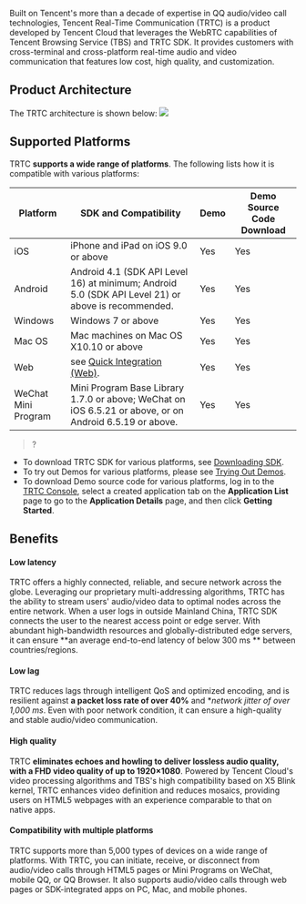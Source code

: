 Built on Tencent's more than a decade of expertise in QQ audio/video call technologies, Tencent Real-Time Communication (TRTC) is a product developed by Tencent Cloud that leverages the WebRTC capabilities of Tencent Browsing Service (TBS) and TRTC SDK. It provides customers with cross-terminal and cross-platform real-time audio and video communication that features low cost, high quality, and customization.

## Product Architecture
The TRTC architecture is shown below:
![](https://main.qcloudimg.com/raw/994580a65420c260395034a544f63868.png)

## Supported Platforms
TRTC **supports a wide range of platforms**. The following lists how it is compatible with various platforms:

| Platform | SDK and Compatibility | Demo | Demo Source Code Download |
|------|------|------|------|
| iOS | iPhone and iPad on iOS 9.0 or above | Yes | Yes |
| Android | Android 4.1 (SDK API Level 16) at minimum; Android 5.0 (SDK API Level 21) or above is recommended. | Yes | Yes |
| Windows | Windows 7 or above | Yes | Yes |
| Mac OS | Mac machines on Mac OS X10.10 or above | Yes | Yes |
| Web | see [Quick Integration (Web)](https://intl.cloud.tencent.com/document/product/647/35096). | Yes | Yes |
| WeChat Mini Program | Mini Program Base Library 1.7.0 or above; WeChat on iOS 6.5.21 or above, or on Android 6.5.19 or above. | Yes | Yes |

>?
- To download TRTC SDK for various platforms, see [Downloading SDK](https://intl.cloud.tencent.com/document/product/647/34615).
- To try out Demos for various platforms, please see [Trying Out Demos](https://intl.cloud.tencent.com/document/product/647/35076).
- To download Demo source code for various platforms, log in to the [TRTC Console](https://console.cloud.tencent.com/rav), select a created application tab on the **Application List** page to go to the **Application Details** page, and then click **Getting Started**.

## Benefits

#### Low latency
TRTC offers a highly connected, reliable, and secure network across the globe. Leveraging our proprietary multi-addressing algorithms, TRTC has the ability to stream users' audio/video data to optimal nodes across the entire network. When a user logs in outside Mainland China, TRTC SDK connects the user to the nearest access point or edge server. With abundant high-bandwidth resources and globally-distributed edge servers, it can ensure **an average end-to-end latency of below 300 ms ** between countries/regions.

#### Low lag
TRTC reduces lags through intelligent QoS and optimized encoding, and is resilient against **a packet loss rate of over 40%** and **network jitter of over 1,000 ms*. Even with poor network condition, it can ensure a high-quality and stable audio/video communication.

#### High quality
TRTC **eliminates echoes and howling to deliver lossless audio quality, with a FHD video quality of up to 1920×1080**. Powered by Tencent Cloud's video processing algorithms and TBS's high compatibility based on X5 Blink kernel, TRTC enhances video definition and reduces mosaics, providing users on HTML5 webpages with an experience comparable to that on native apps.

#### Compatibility with multiple platforms
TRTC supports more than 5,000 types of devices on a wide range of platforms. With TRTC, you can initiate, receive, or disconnect from audio/video calls through HTML5 pages or Mini Programs on WeChat, mobile QQ, or QQ Browser. It also supports audio/video calls through web pages or SDK-integrated apps on PC, Mac, and mobile phones. 

